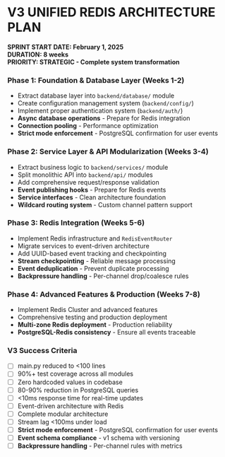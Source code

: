 # V3 UNIFIED REDIS ARCHITECTURE PLAN

**SPRINT START DATE: February 1, 2025**  
**DURATION: 8 weeks**  
**PRIORITY: STRATEGIC - Complete system transformation**

### Phase 1: Foundation & Database Layer (Weeks 1-2)
- Extract database layer into `backend/database/` module
- Create configuration management system (`backend/config/`)
- Implement proper authentication system (`backend/auth/`)
- **Async database operations** - Prepare for Redis integration
- **Connection pooling** - Performance optimization
- **Strict mode enforcement** - PostgreSQL confirmation for user events

### Phase 2: Service Layer & API Modularization (Weeks 3-4)
- Extract business logic to `backend/services/` module
- Split monolithic API into `backend/api/` modules
- Add comprehensive request/response validation
- **Event publishing hooks** - Prepare for Redis events
- **Service interfaces** - Clean architecture foundation
- **Wildcard routing system** - Custom channel pattern support

### Phase 3: Redis Integration (Weeks 5-6)
- Implement Redis infrastructure and `RedisEventRouter`
- Migrate services to event-driven architecture
- Add UUID-based event tracking and checkpointing
- **Stream checkpointing** - Reliable message processing
- **Event deduplication** - Prevent duplicate processing
- **Backpressure handling** - Per-channel drop/coalesce rules

### Phase 4: Advanced Features & Production (Weeks 7-8)
- Implement Redis Cluster and advanced features
- Comprehensive testing and production deployment
- **Multi-zone Redis deployment** - Production reliability
- **PostgreSQL-Redis consistency** - Ensure all events traceable

### V3 Success Criteria
- [ ] main.py reduced to <100 lines
- [ ] 90%+ test coverage across all modules
- [ ] Zero hardcoded values in codebase
- [ ] 80-90% reduction in PostgreSQL queries
- [ ] <10ms response time for real-time updates
- [ ] Event-driven architecture with Redis
- [ ] Complete modular architecture
- [ ] Stream lag <100ms under load
- [ ] **Strict mode enforcement** - PostgreSQL confirmation for user events
- [ ] **Event schema compliance** - v1 schema with versioning
- [ ] **Backpressure handling** - Per-channel rules with metrics
